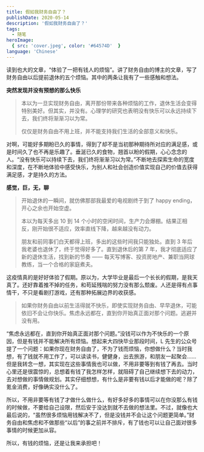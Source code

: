 ```yaml
---
title: 假如我财务自由了？
publishDate: 2020-05-14
description: '假如我财务自由了？'
tags:
  - 随笔
heroImage:
  { src: 'cover.jpeg', color: '#64574D'  }
language: 'Chinese'
---
```


读到也大的文章，“体验了一把有钱人的烦恼”。讲了财务自由的博主的文章，写了财务自由以后提前退休的五个烦恼。其中的两条让我有了一些感触和想法。

**突然发现并没有预想的那么快乐**

> 本以为一旦实现财务自由，离开那份带来各种烦恼的工作，退休生活会变得特别美好。但其实，并没有。心理学的研究也表明没有快乐可以永远持续下去，我们终将渐渐习以为常。
>
> 仅仅是财务自由不用上班，并不能支持我们生活的全部意义和快乐。

对啊，可能好多期盼已久的事情，得到了却不是当初那种期待所对应的满足感，或是时间久了也不再是乐趣了。垂涎已久的食物，翘首以盼的假期，心心念念的人。“没有快乐可以持续下去，我们终将渐渐习以为常。”不断地去探索生命的宽度和深度，在不断地体验中感受快乐，为别人和社会创造价值实现自己的价值去获得满足感，才是持久的方法。

**感觉，巨，无，聊**

> 开始退休的一瞬间，就仿佛那部我最爱的电视剧终于到了 happy ending，开心之余也开始空虚。
>
> 本以为每天多出 10 到 14 个小时的空闲时间，生产力会爆棚。结果正相反，刚开始很不适应，效率直线下降，越来越没有动力。
>
> 朋友和前同事们白天都得上班，多出的这些时间我只能独处。直到 3 年后我老婆也退休了，终于觉得好多了。直到退休后的第 7 年，我才彻底适应了新的退休生活，找到新的节奏 —— 每天写博客、投资房地产、兼职当网球教练，当一个合格的家庭煮夫。

这疫情真的是好好体验了假期。原以为，大学毕业是最后一个长长的假期，是我天真了。还好靠着推不掉的任务，和苟延残喘的努力没有那么颓废。人还是得有点事情干，不只是看剧打游戏，还有那种拓展边界的收获感。

> 如果你财务自由以前生活得就不快乐，即使实现财务自由、早早退休，可能依旧不会让你快乐。焦虑永远都在，直到你开始真正面对那个问题。逃避并没有用。

“焦虑永远都在，直到你开始真正面对那个问题。”没钱可以作为不快乐的一个原因，但是有钱并不能解决所有烦恼。想起来大四快毕业那段时间，L 先生的公众号提了一个问题：如果你现在财务自由了，不为了钱而烦恼，你想做什么？当时我想，有了钱就不用工作了，可以读读书，健健身，出去旅游，和朋友一起聚会……但是我转念一想，其实现在这些事情我也可以做，不用非要等到有钱了再去。当时心里还是很震惊的，总想着有钱了我怎样怎样，就阻碍了自己继续想下去的动力，去对想做的事情做规划。其实仔细想想，有什么是非要有钱以后才能做的呢？除了氪金消费，好像确实没什么了。

所以，不用非要等有钱了才做什么做什么，有好多好多的事情可以在你没那么有钱的时候做，不要给自己设限，然后安于没达到就不去做的想法里。不过，就像也大最后说的，“虽然很多烦恼用钱解决不了，但是没钱并不会让这个问题更简单。”财务自由和焦虑和不做那些“以后”的事之前并不排斥，有了钱也可以让自己面对很多事情的时候更加从容。

所以，有钱的烦恼，还是让我来承担吧！